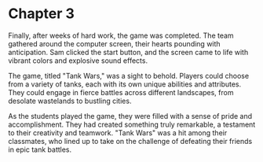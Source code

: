 # Chapter 3

Finally, after weeks of hard work, the game was completed. The team gathered around the computer screen, their hearts pounding with anticipation. Sam clicked the start button, and the screen came to life with vibrant colors and explosive sound effects.

The game, titled "Tank Wars," was a sight to behold. Players could choose from a variety of tanks, each with its own unique abilities and attributes. They could engage in fierce battles across different landscapes, from desolate wastelands to bustling cities.

As the students played the game, they were filled with a sense of pride and accomplishment. They had created something truly remarkable, a testament to their creativity and teamwork. "Tank Wars" was a hit among their classmates, who lined up to take on the challenge of defeating their friends in epic tank battles.